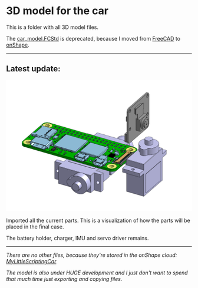 # 3D model for the car

This is a folder with all 3D model files.

The [car_model.FCStd](./car_model.FCStd) is deprecated,
because I moved from [FreeCAD](https://www.freecadweb.org/)
to [onShape](https://www.onshape.com/en/).

-----------------------------------------------------------

## Latest update:

![image](components.png)

Imported all the current parts. This is a visualization of how the parts will be placed in the final case.

The battery holder, charger, IMU and servo driver remains.

-----------------------------------------------------------

*There are no other files, because they're stored in the onShape cloud: [MyLittleScriptingCar](https://cad.onshape.com/documents/853826ab736a7e89ca60314d/w/e4e5486c53d8f1f4ba14f67f/e/c2fb18a20a1dab14190ffd40)*

*The model is also under HUGE development and I just don't want to spend that much time just exporting and copying files.*
